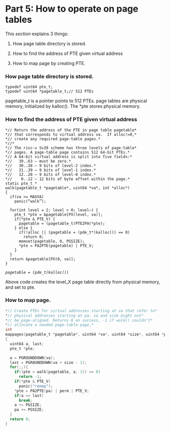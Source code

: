 # Part 5: How to operate on page tables

This _section_ explains 3 things: 

1. How page table directory is stored. 

2. How to find the address of PTE given virtual address 

3. How to map page by creating PTE.

### How page table directory is stored.

```text
typedef uint64 pte_t;
typedef uint64 *pagetable_t;// 512 PTEs
```

pagetable\_t is a pointer points to 512 PTEs. page tables are physical memory, initialized by kalloc\(\). The \*pte stores physical memory.

### How to find the address of PTE given virtual address

```text
*// Return the address of the PTE in page table pagetable*
*// that corresponds to virtual address va.  If alloc!=0,*
*// create any required page-table pages.*
*//*
*// The risc-v Sv39 scheme has three levels of page-table*
*// pages. A page-table page contains 512 64-bit PTEs.*
*// A 64-bit virtual address is split into five fields:*
*//   39..63 — must be zero.*
*//   30..38 — 9 bits of level-2 index.*
*//   21..39 — 9 bits of level-1 index.*
*//   12..20 — 9 bits of level-0 index.*
*//    0..12 — 12 bits of byte offset within the page.*
static pte_t *
walk(pagetable_t *pagetable*, uint64 *va*, int *alloc*)
{
  if(va >= MAXVA)
    panic(“walk”);

  for(int level = 2; level > 0; level—) {
    pte_t *pte = &pagetable[PX(level, va)];
    if(*pte & PTE_V) {
      pagetable = (pagetable_t)PTE2PA(*pte);
    } else {
      if(!alloc || (pagetable = (pde_t*)kalloc()) == 0)
        return 0;
      memset(pagetable, 0, PGSIZE);
      *pte = PA2PTE(pagetable) | PTE_V;
    }
  }
  return &pagetable[PX(0, va)];
}
```

_`pagetable = (pde_t)kalloc())`_ 

Above code creates the level\_X page table directly from physical memory, and set to pte.

### How to map page.

```c
*// Create PTEs for virtual addresses starting at va that refer to*
*// physical addresses starting at pa. va and size might not*
*// be page-aligned. Returns 0 on success, -1 if walk() couldn’t*
*// allocate a needed page-table page.*
int
mappages(pagetable_t *pagetable*, uint64 *va*, uint64 *size*, uint64 *pa*, int *perm*)
{
  uint64 a, last;
  pte_t *pte;

  a = PGROUNDDOWN(va);
  last = PGROUNDDOWN(va + size - 1);
  for(;;){
    if((pte = walk(pagetable, a, 1)) == 0)
      return -1;
    if(*pte & PTE_V)
      panic("remap");
    *pte = PA2PTE(pa) | perm | PTE_V;
    if(a == last)
      break;
    a += PGSIZE;
    pa += PGSIZE;
  }
  return 0;
}
```

